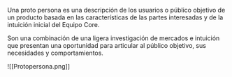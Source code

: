 Una proto persona es una descripción de los usuarios o público objetivo de un producto basada en las características de las partes interesadas y de la intuición inicial del Equipo Core.

Son una combinación de una ligera investigación de mercados e intuición que presentan una oportunidad para articular al público objetivo, sus necesidades y comportamientos.

![[Protopersona.png]]